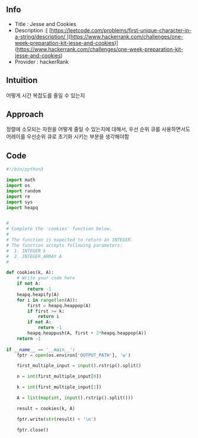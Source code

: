 ## Info
- Title : Jesse and Cookies
- Description :[ [[https://leetcode.com/problems/first-unique-character-in-a-string/description/ ](https://www.hackerrank.com/challenges/one-week-preparation-kit-queue-using-two-stacks)](https://www.hackerrank.com/challenges/one-week-preparation-kit-jesse-and-cookies)](https://www.hackerrank.com/challenges/one-week-preparation-kit-jesse-and-cookies)
- Provider : hackerRank

## Intuition
어떻게 시간 복잡도를 줄일 수 있는지
## Approach
<!-- Describe your approach to solving the problem. -->
정렬에 소모되는 자원을 어떻게 줄일 수 있는지에 대해서, 우선 순위 큐를 사용하면서도 
어레이를 우선순위 큐로 초기화 시키는 부분을 생각해야함

## Code
```python
#!/bin/python3

import math
import os
import random
import re
import sys
import heapq


#
# Complete the 'cookies' function below.
#
# The function is expected to return an INTEGER.
# The function accepts following parameters:
#  1. INTEGER k
#  2. INTEGER_ARRAY A
#

def cookies(k, A):
    # Write your code here
    if not A:
        return -1
    heapq.heapify(A)
    for i in range(len(A)):
        first = heapq.heappop(A)
        if first >= k:
            return i
        if not A:
            return -1        
        heapq.heappush(A, first + 2*heapq.heappop(A))
    return -1
    
if __name__ == '__main__':
    fptr = open(os.environ['OUTPUT_PATH'], 'w')

    first_multiple_input = input().rstrip().split()

    n = int(first_multiple_input[0])

    k = int(first_multiple_input[1])

    A = list(map(int, input().rstrip().split()))

    result = cookies(k, A)

    fptr.write(str(result) + '\n')

    fptr.close()

```
